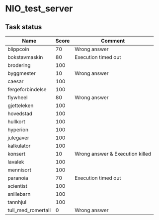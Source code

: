 # NIO_test_server
## Task status
| Name | Score | Comment |
|------|-------|---------|
| blippcoin  | 70  | Wrong answer |
| bokstavmaskin | 80 | Execution timed out |
| brodering  | 100 | |
| byggmester | 10  | Wrong answer |
| caesar     | 100 | |
| fergeforbindelse | 100 | |
| flywheel   | 80  | Wrong answer |
| gjetteleken | 100 | |
| hovedstad   | 100 | |
| hullkort    | 100 | |
| hyperion    | 100 | |
| julegaver   | 100 | |
| kalkulator  | 100 | |
| konsert     | 10  | Wrong answer & Execution killed |
| lavalek     | 100 | |
| mennisort   | 100 | |
| paranoia    | 70  | Execution timed out |
| scientist   | 100 | |
| snillebarn  | 100 | |
| tannhjul    | 100 | |
| tull_med_romertall | 0 | Wrong answer |
